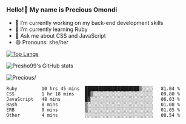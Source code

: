 ### Hello!👋 My name is Precious Omondi 

- 🔭 I’m currently working on my back-end development skills
- 🌱 I’m currently learning Ruby
- 💬 Ask me about CSS and JavaScript
- 😄 Pronouns: she/her



[![Top Langs](https://github-readme-stats.vercel.app/api/top-langs/?username=Presho99&langs_count=8&theme=dark)](https://github.com/Presho99/github-readme-stats)

![Presho99's GitHub stats](https://github-readme-stats.vercel.app/api?username=Presho99&show_icons=true&theme=dark)


<p align="left"> <img src=https://komarev.com/ghpvc/?username=Presho99&color=blueviolet alt=Precious/></p>






<!--START_SECTION:waka-->

```text
Ruby         10 hrs 45 mins  ████████████████████▒░░░░   81.04 %
CSS          1 hr 18 mins    ██▒░░░░░░░░░░░░░░░░░░░░░░   09.80 %
JavaScript   48 mins         █▓░░░░░░░░░░░░░░░░░░░░░░░   06.03 %
Bash         8 mins          ▒░░░░░░░░░░░░░░░░░░░░░░░░   01.08 %
ERB          8 mins          ▒░░░░░░░░░░░░░░░░░░░░░░░░   01.05 %
Other        4 mins          ░░░░░░░░░░░░░░░░░░░░░░░░░   00.54 %
```

<!--END_SECTION:waka-->

